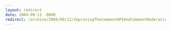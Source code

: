 ```yaml
---
layout: redirect
date: 2004-09-11 -0800
redirect: /archive/2004/09/12/ImprovingTheCommentAPIAndCommentModeration.aspx/
---
```

